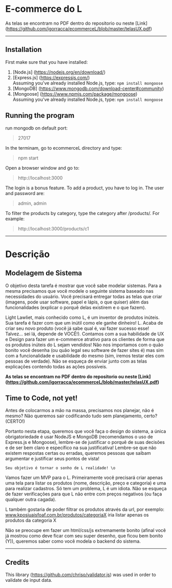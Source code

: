 # E-commerce do L 
As telas se encontram no PDF dentro do repositorio ou neste [Link] (https://github.com/igorracca/ecommerceL/blob/master/telasUX.pdf)

-----------

## Installation 

First make sure that you have installed: 

1.  [Node.js] (https://nodejs.org/en/download/) <br> 
2.  [Express.js] (https://expressjs.com/) <br> Assuming you've already installed Node.js, type: `npm install mongoose`
3.  [MongoDB] (https://www.mongodb.com/download-center#community) <br> 
4.  [Mongoose] (https://www.npmjs.com/package/mongoose) <br> Assuming you've already installed Node.js, type: `npm install mongoose` 

## Running the program

run mongodb on default port:
> 27017

In the terminam, go to ecommerceL directory and type:
> npm start

Open a browser window and go to:
> http://localhost:3000

The login is a bonus feature. To add a product, you have to log in. 
The user and password are:
> admin, admin

To filter the products by category, type the category after /products/.
For example:
> http://localhost:3000/products/c1

-----------

# Descrição

## Modelagem de Sistema

O objetivo desta tarefa é mostrar que você sabe modelar sistemas. Para a mesma precisamos que você modele o seguinte sistema baseado nas necessidades do usuário. Você precisará entregar todas as telas que criar (imagens, pode usar software, papel e lápis, o que quiser) além das funcionalidades (explicar o porquê delas existirem e o que fazem).

Light Lawliet, mais conhecido como L, é um inventor de produtos inúteis. Sua tarefa é fazer com que um inútil como ele ganhe dinheiro! L. Acaba de criar seu novo produto (você já sabe qual é, vai fazer sucesso esse! Talvez… sei lá, depende de VOCÊ!). Contamos com a sua habilidade de UX e Design para fazer um e-commerce atrativo para os clientes de forma que os produtos inúteis do L sejam vendidos! Não nos importamos com o quão bonito você desenha (ou quão legal seu software de fazer sites é) mas sim com a funcionalidade e usabilidade do mesmo (sim, iremos testar eles com pessoas de verdade). Não se esqueça de enviar junto com as telas explicações contendo todas as ações possíveis.

**As telas se encontram no PDF dentro do repositorio ou neste [Link] (https://github.com/igorracca/ecommerceL/blob/master/telasUX.pdf)**

## Time to Code, not yet! 

Antes de colocarmos a mão na massa, precisamos nos planejar, não é mesmo? Não queremos sair codificando tudo sem planejamento, certo? (CERTO!)

Portanto nesta etapa, queremos que você faça o design do sistema, a única obrigatoriedade é usar NodeJS e MongoDB (recomendamos o uso de Express.js e Mongoose), lembre-se de justificar o porquê de suas decisões e de ser bem claro e específico na sua justificativa! Lembre-se que não existem respostas certas ou erradas, queremos pessoas que saibam argumentar e justificar seus pontos de vista! 

	Seu objetivo é tornar o sonho de L realidade! \o

Vamos fazer um MVP para o L. Primeiramente você precisará criar apenas uma tela para listar os produtos (nome, descrição, preço e categoria) e uma para realizar cadastros. Só tem um problema, L é um idiota. Não se esqueça de fazer verificações para que L não entre com preços negativos (ou faça qualquer outra cagada). 

L também gostaria de poder filtrar os produtos através da url, por exemplo: www.kposiuaisfoaf.com.br/produtos/categoriaX iria listar apenas os produtos da categoria X
 
Não se preocupe em fazer um html/css/js extremamente bonito (afinal você já mostrou como deve ficar com seu super desenho, que ficou bem bonito (Y)), queremos saber como você modela o backend do sistema.

-----------

## Credits

This library (https://github.com/chriso/validator.js) was used in order to validate de input data.
